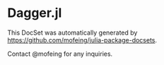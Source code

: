 # Dagger.jl

This DocSet was automatically generated by https://github.com/mofeing/julia-package-docsets.

Contact @mofeing for any inquiries.
